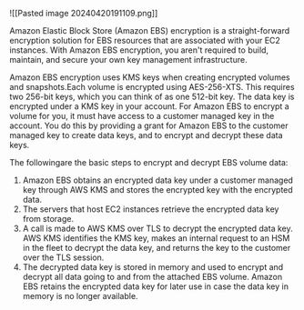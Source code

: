 ![[Pasted image 20240420191109.png]]

Amazon Elastic Block Store (Amazon EBS) encryption is a straight-forward encryption solution for EBS resources that are associated with your EC2 instances. With Amazon EBS encryption, you aren't required to build, maintain, and secure your own key management infrastructure.

Amazon EBS encryption uses KMS keys when creating encrypted volumes and snapshots.Each volume is encrypted using AES-256-XTS. This requires two 256-bit keys, which you can think of as one 512-bit key. The data key is encrypted under a KMS key in your account. For Amazon EBS to encrypt a volume for you, it must have access to a customer managed key in the account. You do this by providing a grant for Amazon EBS to the customer managed key to create data keys, and to encrypt and decrypt these data keys.

The followingare the basic steps to encrypt and decrypt EBS volume data:
1. Amazon EBS obtains an encrypted data key under a customer managed key through AWS KMS and stores the encrypted key with the encrypted data.
2. The servers that host EC2 instances retrieve the encrypted data key from storage.
3. A call is made to AWS KMS over TLS to decrypt the encrypted data key. AWS KMS identifies the KMS key, makes an internal request to an HSM in the fleet to decrypt the data key, and returns the key to the customer over the TLS session.
4. The decrypted data key is stored in memory and used to encrypt and decrypt all data going to and from the attached EBS volume. Amazon EBS retains the encrypted data key for later use in case the data key in memory is no longer available.
